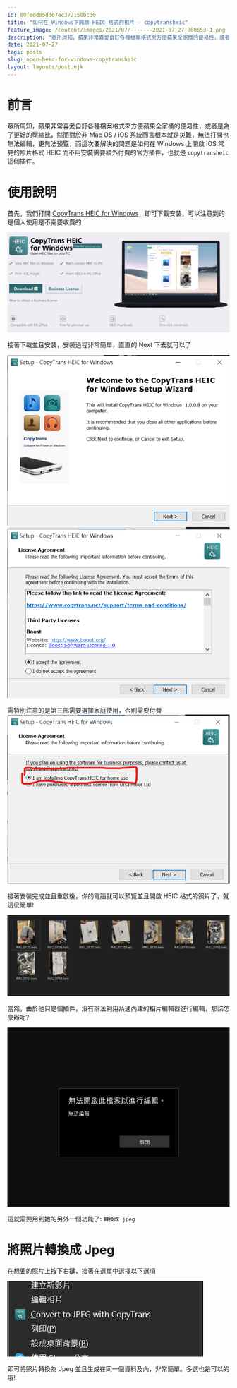 ```yaml
---
id: 60fedd05dd67ec372150bc30
title: "如何在 Windows下開啟 HEIC 格式的相片 - copytransheic"
feature_image: /content/images/2021/07/-------2021-07-27-000653-1.png
description: "眾所周知，蘋果非常喜愛自訂各種檔案格式來方便蘋果全家桶的便易性，或者是為了更好的壓縮比，然而對於非 Mac OS / iOS 系統而言根本就是災難，無法打開也無法編輯，更無法預覽，而這次要解決的問題是如何在 Windows 上開啟 iOS 常見的照片格式 HEIC…"
date: 2021-07-27
tags: posts
slug: open-heic-for-windows-copytransheic
layout: layouts/post.njk
---
```


# 前言

眾所周知，蘋果非常喜愛自訂各種檔案格式來方便蘋果全家桶的便易性，或者是為了更好的壓縮比，然而對於非 Mac OS / iOS 系統而言根本就是災難，無法打開也無法編輯，更無法預覽，而這次要解決的問題是如何在 Windows 上開啟 iOS 常見的照片格式 HEIC 而不用安裝需要額外付費的官方插件，也就是 `copytransheic` 這個插件。



# 使用說明

首先，我們打開 [CopyTrans HEIC for Windows](https://www.copytrans.net/copytransheic/)，即可下載安裝，可以注意到的是個人使用是不需要收費的

![copytransheic 首頁](/img/content/images/open-heic-for-windows-copytransheic/xLdLQYR.png)

接著下載並且安裝，安裝過程非常簡單，直直的 Next 下去就可以了

![](/img/content/images/open-heic-for-windows-copytransheic/CjfbcoQ.png)
![](/img/content/images/open-heic-for-windows-copytransheic/rKGbQxi.png)

需特別注意的是第三部需要選擇家庭使用，否則需要付費
![](/img/content/images/open-heic-for-windows-copytransheic/PXBmTZq.png)

接著安裝完成並且重啟後，你的電腦就可以預覽並且開啟 HEIC 格式的照片了，就這麼簡單!

![](/img/content/images/open-heic-for-windows-copytransheic/FGfxL9M.png)

當然，由於他只是個插件，沒有辦法利用系通內建的相片編輯器進行編輯，那該怎麼辦呢?

![](/img/content/images/open-heic-for-windows-copytransheic/YehTZUd.png)

這就需要用到她的另外一個功能了: `轉換成 jpeg`



# 將照片轉換成 Jpeg

在想要的照片上按下右鍵，接著在選單中選擇以下選項

![](/img/content/images/open-heic-for-windows-copytransheic/0KRne87.png)

即可將照片轉換為 Jpeg 並且生成在同一個資料及內，非常簡單。多選也是可以的哦!

